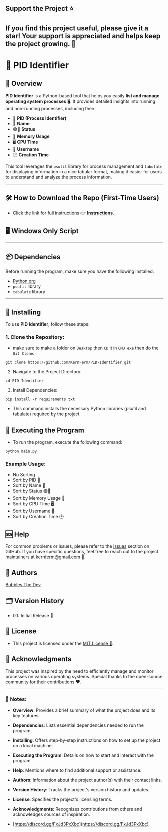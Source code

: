 ## Support the Project ⭐

If you find this project useful, please give it a star! Your support is appreciated and helps keep the project growing. 🌟
-----

# 🚀 PID Identifier

## 🌟 Overview

**PID Identifier** is a Python-based tool that helps you easily **list and manage operating system processes** 🖥️. It provides detailed insights into running and non-running processes, including their:

- 🔢 **PID (Process Identifier)**
- 📛 **Name**
- 🟢🔴 **Status**
- 💾 **Memory Usage**
- 🖥️ **CPU Time**
- 👤 **Username**
- 🕒 **Creation Time**

This tool leverages the `psutil` library for process management and `tabulate` for displaying information in a nice tabular format, making it easier for users to understand and analyze the process information.

---

## 🛠️ How to Download the Repo (First-Time Users)

- Click the link for full instructions 👉 [**Instructions**](https://www.gitprojects.fnbubbles420.org/how-to-download-repos).

## 🖥️ Windows Only Script

---

## 📦 Dependencies

Before running the program, make sure you have the following installed:

- [Python.org](https://python.org)
- `psutil` library
- `tabulate` library

---

## 🔧 Installing

To use **PID Identifier**, follow these steps:

### 1. Clone the Repository:
  - make sure to make a folder on `Desktop` then `CD` it in `CMD.exe` then do the `Git Clone`.
```
git clone https://github.com/KernFerm/PID-Identifier.git
```
2. Navigate to the Project Directory:

```
cd PID-Identifier
```

3. Install Dependencies:

```
pip install -r requirements.txt
```
- This command installs the necessary Python libraries (psutil and tabulate) required by the project.

## 🏃 Executing the Program

- To run the program, execute the following command:
```
python main.py
```

### Example Usage:
- No Sorting
- Sort by PID 🔢
- Sort by Name 📛
- Sort by Status 🟢🔴
- Sort by Memory Usage 💾
- Sort by CPU Time 🖥️
- Sort by Username 👤
- Sort by Creation Time 🕒

## 🆘 Help

For common problems or issues, please refer to the [Issues](https://github.com/KernFerm/PID-Identifier/issues) section on GitHub. If you have specific questions, feel free to reach out to the project maintainers at kernferm@gmail.com 📧.

## 👥 Authors

[Bubbles The Dev](https://github.com/kernferm)

## 🗂️ Version History

- 0.1: Initial Release 🚀

## 📜 License

- This project is licensed under the [MIT License 📄](https://github.com/KernFerm/PID-Identifier/blob/main/LICENSE).

## 🙏 Acknowledgments

This project was inspired by the need to efficiently manage and monitor processes on various operating systems. Special thanks to the open-source community for their contributions ❤️.

---

### 📝 Notes:

- **Overview**: Provides a brief summary of what the project does and its key features.
- **Dependencies**: Lists essential dependencies needed to run the program.
- **Installing**: Offers step-by-step instructions on how to set up the project on a local machine.
- **Executing the Program**: Details on how to start and interact with the program.
- **Help**: Mentions where to find additional support or assistance.
- **Authors**: Information about the project author(s) with their contact links.
- **Version History**: Tracks the project's version history and updates.
- **License**: Specifies the project's licensing terms.
- **Acknowledgments**: Recognizes contributions from others and acknowledges sources of inspiration.


- [https://discord.gg/FxJd3PxXbc](https://discord.gg/FxJd3PxXbc)

